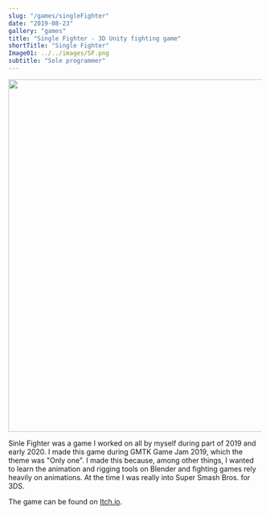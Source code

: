 ```yaml
---
slug: "/games/singleFighter"
date: "2019-08-23"
gallery: "games"
title: "Single Fighter - 3D Unity fighting game"
shortTitle: "Single Fighter"
Image01: ../../images/SF.png
subtitle: "Sole programmer"
---
```


<img src="https://i.imgur.com/ydjSKmM.png" style="width: 50em"/>

Sinle Fighter was a game I worked on all by myself during part of 2019 and early 2020. I made this game during GMTK Game Jam 2019, which the theme was "Only one". I made this because, among other things, I wanted to learn the animation and rigging tools on Blender and fighting games rely heavily on animations. At the time I was really into Super Smash Bros. for 3DS.

The game can be found on [Itch.io](https://fr4ct1ons.itch.io/single-fighter).